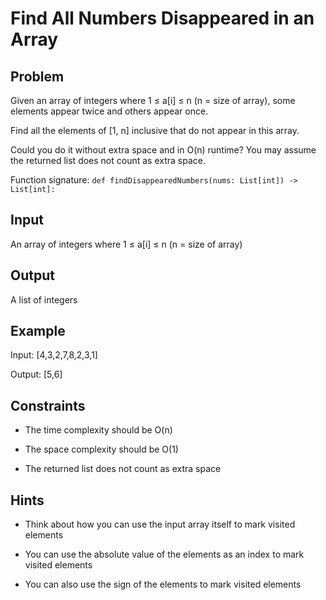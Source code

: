 # Find All Numbers Disappeared in an Array
## Problem

Given an array of integers where 1 ≤ a[i] ≤ n (n = size of array), some elements appear twice and others appear once.

Find all the elements of [1, n] inclusive that do not appear in this array.

Could you do it without extra space and in O(n) runtime? You may assume the returned list does not count as extra space.

Function signature: `def findDisappearedNumbers(nums: List[int]) -> List[int]:`

## Input

An array of integers where 1 ≤ a[i] ≤ n (n = size of array)

## Output

A list of integers

## Example

Input: [4,3,2,7,8,2,3,1]

Output: [5,6]

## Constraints

* The time complexity should be O(n)

* The space complexity should be O(1)

* The returned list does not count as extra space

## Hints

* Think about how you can use the input array itself to mark visited elements

* You can use the absolute value of the elements as an index to mark visited elements

* You can also use the sign of the elements to mark visited elements
